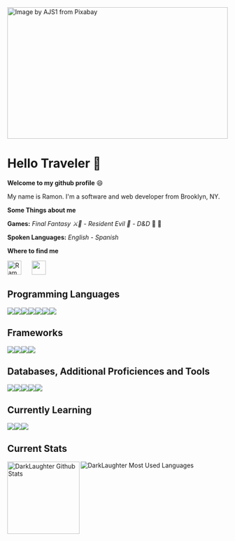 <img height="300" width="100%" src="https://cdn.pixabay.com/photo/2020/07/03/11/05/forest-5366029_960_720.jpg" alt="Image by AJS1 from Pixabay">

# Hello Traveler 👋

**Welcome to my github profile** 😄 <br>

My name is Ramon. I'm a software and web developer from Brooklyn, NY. <br>

**Some Things about me**<br>

**Games:** _Final Fantasy ⚔️🐥 - Resident Evil 🧟 - D&D_ 🐲 🧙 <br>

**Spoken Languages:** _English - Spanish_ <br>

**Where to find me**

<a href="https://linkedin.com/in/ramon-echeverria/"  target="_blank" ><img height="32" width="32" src="https://simpleicons.org/icons/linkedin.svg" alt="Ramon LinkedIn" /></a> &nbsp;&nbsp;&nbsp;&nbsp;
<a href="mailto:ramon.l.echeverria@gmail.com"><img height="32" width="32" src="https://cdn.jsdelivr.net/npm/simple-icons@v3/icons/gmail.svg" /></a>
<br />

## Programming Languages <br>

<img src="https://img.shields.io/badge/javascript%20-%23323330.svg?&style=for-the-badge&logo=javascript&logoColor=%23F7DF1E"/><img src="https://img.shields.io/badge/TypeScript-007ACC?style=for-the-badge&logo=typescript&logoColor=white"/><img src="https://img.shields.io/badge/python-%233776AB.svg?&style=for-the-badge&logo=python&logoColor=white"/><img src="https://img.shields.io/badge/Go-00ADD8?style=for-the-badge&logo=go&logoColor=white"/><img src="https://img.shields.io/badge/ruby-%23CC342D.svg?&style=for-the-badge&logo=ruby&logoColor=white"/><img src="https://img.shields.io/badge/html5%20-%23E34F26.svg?&style=for-the-badge&logo=html5&logoColor=white"/><img src="https://img.shields.io/badge/css3%20-%231572B6.svg?&style=for-the-badge&logo=css3&logoColor=white"/>

## Frameworks <br>

<img src="https://img.shields.io/badge/react%20-%2320232a.svg?&style=for-the-badge&logo=react&logoColor=%2361DAFB"/><img src="https://img.shields.io/badge/rails%20-%23CC0000.svg?&style=for-the-badge&logo=ruby-on-rails&logoColor=white"/><img src="https://img.shields.io/badge/bootstrap%20-%23563D7C.svg?&style=for-the-badge&logo=bootstrap&logoColor=white"/><img src="https://img.shields.io/badge/flask%20-%23000.svg?&style=for-the-badge&logo=flask&logoColor=white"/>

## Databases, Additional Proficiences and Tools
<img src="https://img.shields.io/badge/git%20-%23F05033.svg?&style=for-the-badge&logo=git&logoColor=white"/><img src ="https://img.shields.io/badge/sqlite-%2307405e.svg?&style=for-the-badge&logo=sqlite&logoColor=white"/><img src ="https://img.shields.io/badge/postgres-%23316192.svg?&style=for-the-badge&logo=postgresql&logoColor=white"/><img src="https://img.shields.io/badge/Heroku-430098?style=for-the-badge&logo=heroku&logoColor=white"><img src="https://img.shields.io/badge/Netlify-00C7B7?style=for-the-badge&logo=netlify&logoColor=white">

## Currently Learning<br>
<img src="https://img.shields.io/badge/Amazon_AWS-232F3E?style=for-the-badge&logo=amazon-aws&logoColor=white"><img src="https://img.shields.io/badge/react_native%20-%2320232a.svg?&style=for-the-badge&logo=react&logoColor=%2361DAFB"/><img src="https://img.shields.io/badge/redux%20-%23593d88.svg?&style=for-the-badge&logo=redux&logoColor=white"/>
<br>

## Current Stats

<img align="left" height="165" src="https://github-readme-stats.darklaughter.vercel.app/api?username=darklaughter&theme=cobalt&show_icons=true" alt="DarkLaughter Github Stats"/>
<img src="https://github-readme-stats.darklaughter.vercel.app/api/top-langs/?username=darklaughter&layout=compact&theme=cobalt" alt="DarkLaughter Most Used Languages"/>
